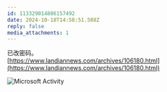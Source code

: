 ```yaml
---
id: 113329014806157492
date: 2024-10-18T14:58:51.588Z
reply: false
media_attachments: 1
---
```


已改密码。  
[https://www.landiannews.com/archives/106180.html](https://www.landiannews.com/archives/106180.html)

![Microsoft Activity](https://files.e5n.cc/media_attachments/files/113/329/012/871/056/970/original/2cccfc896e3a0b15.png)
